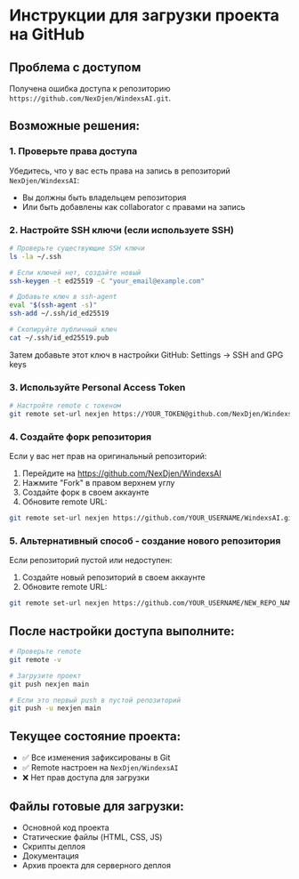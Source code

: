 # Инструкции для загрузки проекта на GitHub

## Проблема с доступом
Получена ошибка доступа к репозиторию `https://github.com/NexDjen/WindexsAI.git`. 

## Возможные решения:

### 1. Проверьте права доступа
Убедитесь, что у вас есть права на запись в репозиторий `NexDjen/WindexsAI`:
- Вы должны быть владельцем репозитория
- Или быть добавлены как collaborator с правами на запись

### 2. Настройте SSH ключи (если используете SSH)
```bash
# Проверьте существующие SSH ключи
ls -la ~/.ssh

# Если ключей нет, создайте новый
ssh-keygen -t ed25519 -C "your_email@example.com"

# Добавьте ключ в ssh-agent
eval "$(ssh-agent -s)"
ssh-add ~/.ssh/id_ed25519

# Скопируйте публичный ключ
cat ~/.ssh/id_ed25519.pub
```

Затем добавьте этот ключ в настройки GitHub: Settings → SSH and GPG keys

### 3. Используйте Personal Access Token
```bash
# Настройте remote с токеном
git remote set-url nexjen https://YOUR_TOKEN@github.com/NexDjen/WindexsAI.git
```

### 4. Создайте форк репозитория
Если у вас нет прав на оригинальный репозиторий:
1. Перейдите на https://github.com/NexDjen/WindexsAI
2. Нажмите "Fork" в правом верхнем углу
3. Создайте форк в своем аккаунте
4. Обновите remote URL:
```bash
git remote set-url nexjen https://github.com/YOUR_USERNAME/WindexsAI.git
```

### 5. Альтернативный способ - создание нового репозитория
Если репозиторий пустой или недоступен:
1. Создайте новый репозиторий в своем аккаунте
2. Обновите remote URL:
```bash
git remote set-url nexjen https://github.com/YOUR_USERNAME/NEW_REPO_NAME.git
```

## После настройки доступа выполните:

```bash
# Проверьте remote
git remote -v

# Загрузите проект
git push nexjen main

# Если это первый push в пустой репозиторий
git push -u nexjen main
```

## Текущее состояние проекта:
- ✅ Все изменения зафиксированы в Git
- ✅ Remote настроен на `NexDjen/WindexsAI`
- ❌ Нет прав доступа для загрузки

## Файлы готовые для загрузки:
- Основной код проекта
- Статические файлы (HTML, CSS, JS)
- Скрипты деплоя
- Документация
- Архив проекта для серверного деплоя
